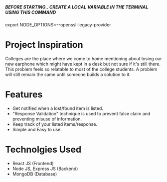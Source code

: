 ##### BEFORE STARTING.. CREATE A LOCAL VARIABLE IN THE TERMINAL USING THIS COMMAND

export NODE_OPTIONS=--openssl-legacy-provider

# Project Inspiration

Colleges are the place where we come to home mentioning about losing our new earphone which might have kept in a desk but not sure if it's still there. This problem feels so relatable to most of the college students. A problem will still remain the same until someone builds a solution to it.

# Features

-   Get notified when a lost/found item is listed.
-   "Response Validation" technique is used to prevent false claim and preventing misuse of information.
-   Keep track of your listed items/response.
-   Simple and Easy to use.

# Technolgies Used

-   React JS (Frontend)
-   Node JS, Express JS (Backend)
-   MongoDB (Database)
